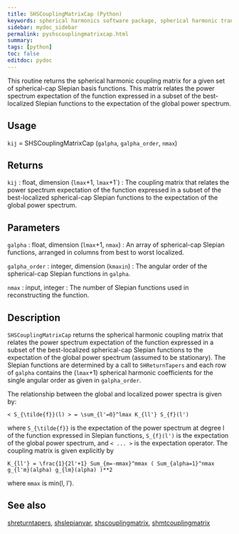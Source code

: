 ```yaml
---
title: SHSCouplingMatrixCap (Python)
keywords: spherical harmonics software package, spherical harmonic transform, legendre functions, multitaper spectral analysis, fortran, Python, gravity, magnetic field
sidebar: mydoc_sidebar
permalink: pyshscouplingmatrixcap.html
summary:
tags: [python]
toc: false
editdoc: pydoc
---
```


This routine returns the spherical harmonic coupling matrix for a given set of spherical-cap Slepian basis functions. This matrix relates the power spectrum expectation of the function expressed in a subset of the best-localized Slepian functions to the expectation of the global power spectrum.

## Usage

`kij` = SHSCouplingMatrixCap (`galpha`, `galpha_order`, `nmax`)

## Returns

`kij` : float, dimension (`lmax`+1, `lmax`+1`)
:   The coupling matrix that relates the power spectrum expectation of the function expressed in a subset of the best-localized spherical-cap Slepian functions to the expectation of the global power spectrum.

## Parameters

`galpha` : float, dimension (`lmax`+1, `nmax`)
:   An array of spherical-cap Slepian functions, arranged in columns from best to worst localized.

`galpha_order` : integer, dimension (`kmaxin`)
:   The angular order of the spherical-cap Slepian functions in `galpha`.

`nmax` : input, integer
:   The number of Slepian functions used in reconstructing the function.

## Description

`SHSCouplingMatrixCap` returns the spherical harmonic coupling matrix that relates the power spectrum expectation of the function expressed in a subset of the best-localized spherical-cap Slepian functions to the expectation of the global power spectrum (assumed to be stationary). The Slepian functions are determined by a call to `SHReturnTapers` and each row of `galpha` contains the (`lmax`+1) spherical harmonic coefficients for the single angular order as given in `galpha_order`.

The relationship between the global and localized power spectra is given by:

`< S_{\tilde{f}}(l) > = \sum_{l'=0}^lmax K_{ll'} S_{f}(l')`

where `S_{\tilde{f}}` is the expectation of the power spectrum at degree l of the function expressed in Slepian functions, `S_{f}(l')` is the expectation of the global power spectrum, and `< ... >` is the expectation operator. The coupling matrix is given explicitly by

`K_{ll'} = \frac{1}{2l'+1} Sum_{m=-mmax}^mmax ( Sum_{alpha=1}^nmax g_{l'm}(alpha) g_{lm}(alpha) )**2`

where `mmax` is min(l, l').

## See also

[shreturntapers](pyshreturntapers.html), [shslepianvar](pyshslepianvar.html), [shscouplingmatrix](pyshmtcouplingmatrix.html), [shmtcouplingmatrix](pyshmtcouplingmatrix.html)
